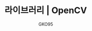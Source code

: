 ---
name: OpenCV
lang: ko
layout: docs
author: GKO95
category: Library
title: "라이브러리 | OpenCV"
logo: "/assets/images/res/logo-opencv.png"
summary: "."
order: 0x11
---